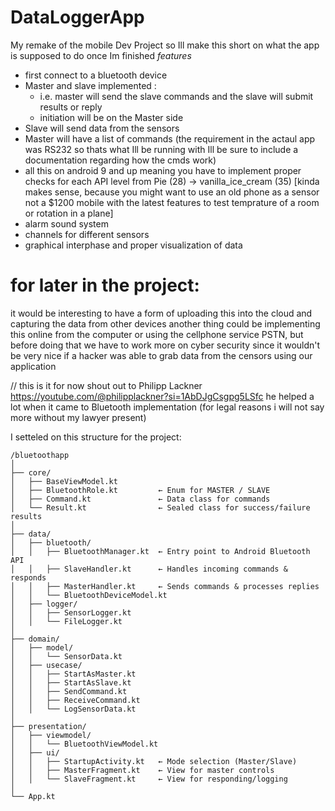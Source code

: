 # DataLoggerApp
My remake of the mobile Dev Project
so Ill make this short on what the app is supposed to do once Im finished
*features*
* first connect to a bluetooth device
* Master and slave implemented :
  * i.e. master will send the slave commands and the slave will submit results or reply 
  * initiation will be on the Master side
* Slave will send data from the sensors
* Master will have a list of commands (the requirement in the actaul app was RS232 so thats what Ill be running with Ill be sure to include a documentation regarding how the cmds work)
* all this on android 9 and up meaning you have to implement proper checks for each API level from Pie (28) -> vanilla_ice_cream (35) [kinda makes sense, because you might want to use an old phone as a sensor not a $1200 mobile with the latest features to test temprature of a room or rotation in a plane]
* alarm sound system
* channels for different sensors
* graphical interphase and proper visualization of data

# for later in the project:
 it would be interesting to have a form of uploading this into the cloud and capturing the data from other devices
 another thing could be implementing this online from the computer or using the cellphone service PSTN, but before doing that we have to work more on cyber security since it wouldn't be very nice if a hacker was able to grab data from the censors using our application
 
// this is it for now shout out to Philipp Lackner
https://youtube.com/@philipplackner?si=1AbDJgCsgpg5LSfc
he helped a lot when it came to Bluetooth implementation (for legal reasons i will not say more without my lawyer present)

I setteled on this structure for the project:
```
/bluetoothapp
│
├── core/
│   ├── BaseViewModel.kt
│   ├── BluetoothRole.kt         ← Enum for MASTER / SLAVE
│   ├── Command.kt               ← Data class for commands
│   └── Result.kt                ← Sealed class for success/failure results
│
├── data/
│   ├── bluetooth/
│   │   ├── BluetoothManager.kt  ← Entry point to Android Bluetooth API
│   │   ├── SlaveHandler.kt      ← Handles incoming commands & responds
│   │   ├── MasterHandler.kt     ← Sends commands & processes replies
│   │   └── BluetoothDeviceModel.kt
│   ├── logger/
│   │   ├── SensorLogger.kt
│   │   └── FileLogger.kt
│
├── domain/
│   ├── model/
│   │   └── SensorData.kt
│   ├── usecase/
│   │   ├── StartAsMaster.kt
│   │   ├── StartAsSlave.kt
│   │   ├── SendCommand.kt
│   │   ├── ReceiveCommand.kt
│   │   └── LogSensorData.kt
│
├── presentation/
│   ├── viewmodel/
│   │   └── BluetoothViewModel.kt
│   ├── ui/
│   │   ├── StartupActivity.kt   ← Mode selection (Master/Slave)
│   │   ├── MasterFragment.kt    ← View for master controls
│   │   └── SlaveFragment.kt     ← View for responding/logging
│
└── App.kt
```
